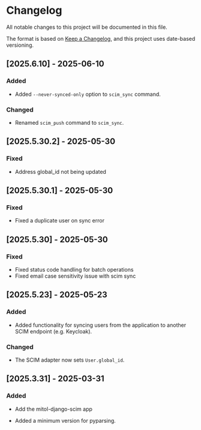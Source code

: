 # Changelog
All notable changes to this project will be documented in this file.

The format is based on [Keep a Changelog](https://keepachangelog.com/en/1.0.0/),
and this project uses date-based versioning.

<!-- scriv-insert-here -->

<a id='changelog-2025.6.10'></a>
## [2025.6.10] - 2025-06-10

### Added

- Added `--never-synced-only` option to `scim_sync` command.

### Changed

- Renamed `scim_push` command to `scim_sync`.

<a id='changelog-2025.5.30.2'></a>
## [2025.5.30.2] - 2025-05-30

### Fixed

- Address global_id not being updated

<a id='changelog-2025.5.30.1'></a>
## [2025.5.30.1] - 2025-05-30

### Fixed

- Fixed a duplicate user on sync error

<a id='changelog-2025.5.30'></a>
## [2025.5.30] - 2025-05-30

### Fixed

- Fixed status code handling for batch operations
- Fixed email case sensitivity issue with scim sync

<a id='changelog-2025.5.23'></a>
## [2025.5.23] - 2025-05-23

### Added

- Added functionality for syncing users from the application to another SCIM
  endpoint (e.g. Keycloak).

### Changed

- The SCIM adapter now sets `User.global_id`.

<a id='changelog-2025.3.31'></a>
## [2025.3.31] - 2025-03-31

### Added

- Add the mitol-django-scim app

- Added a minimum version for pyparsing.
